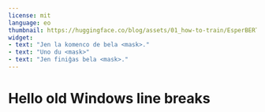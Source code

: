 ```yaml
---
license: mit
language: eo
thumbnail: https://huggingface.co/blog/assets/01_how-to-train/EsperBERTo-thumbnail-v2.png
widget:
- text: "Jen la komenco de bela <mask>."
- text: "Uno du <mask>"
- text: "Jen finiĝas bela <mask>."
---
```


# Hello old Windows line breaks
